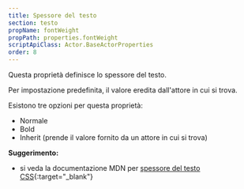 ```yaml
---
title: Spessore del testo
section: testo
propName: fontWeight
propPath: properties.fontWeight
scriptApiClass: Actor.BaseActorProperties
order: 8
---
```

Questa proprietà definisce lo spessore del testo.

Per impostazione predefinita, il valore eredita dall'attore in cui si trova.

Esistono tre opzioni per questa proprietà:
 - Normale
 - Bold
 - Inherit (prende il valore fornito da un attore in cui si trova)

**Suggerimento:**
- si veda la documentazione MDN per [spessore del testo CSS](https://developer.mozilla.org/fr/docs/Web/CSS/font-weight){:target="_blank"}
